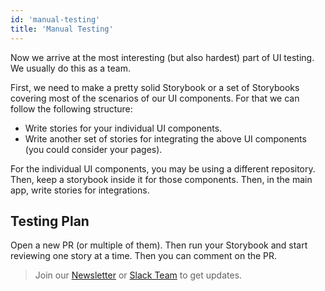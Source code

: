 ```yaml
---
id: 'manual-testing'
title: 'Manual Testing'
---  
```

Now we arrive at the most interesting (but also hardest) part of UI testing. We usually do this as a team.

First, we need to make a pretty solid Storybook or a set of Storybooks covering most of the scenarios of our UI components. For that we can follow the following structure:

* Write stories for your individual UI components.
* Write another set of stories for integrating the above UI components (you could consider your pages).

For the individual UI components, you may be using a different repository. Then, keep a storybook inside it for those components. Then, in the main app, write stories for integrations.

## Testing Plan
Open a new PR (or multiple of them). Then run your Storybook and start reviewing one story at a time. Then you can comment on the PR.

> Join our [Newsletter](http://tinyletter.com/storybooks) or [Slack Team](https://storybooks-slackin.herokuapp.com/) to get updates.
